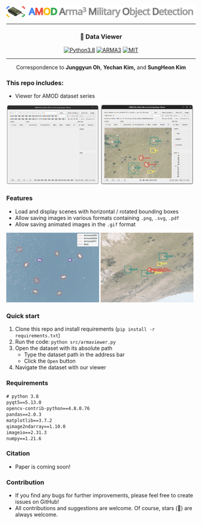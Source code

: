 <div align="center">
    <img alt="AMOD: Arma3 Military Object Detection" src="https://raw.githubusercontent.com/unique-chan/AMOD/fce0e87e9daad60d111cd0675b9a0d785d5e6ebb/mmrotate/Logo.svg" />
</div>

<hr>

<h3 align="center">
 🎨 Data Viewer
</h3>

<p align="center">
  <a href="#"><img alt="Python3.8" src="https://img.shields.io/badge/Python-3.8-blue?logo=python&logoColor=white"></a>
  <a href="#"><img alt="ARMA3" src="https://img.shields.io/badge/Game-ARMA3-red?logo=steam"></a>
  <a href="./blob/main/LICENSE"><img alt="MIT" src="https://img.shields.io/badge/License-MIT-green?logo=MIT"></a>
</p>

<hr>

<p align="center">
  Correspondence to 
  <b>Junggyun Oh</b>, <b>Yechan Kim,</b> and <b>SungHeon Kim</b>
</p>

### This repo includes:
- Viewer for AMOD dataset series

<p float="center">
  <img src="./docs/viewer_init_frame.png" width="49%" />
  <img src="./docs/viewer_frame.png" width="49%" />
</p>

<!--
<br>[Download Latest ARMA Image Viewer Here](https://github.com/Dodant/arma-rs-utils/releases)
-->

### Features
- Load and display scenes with horizontal / rotated bounding boxes
- Allow saving images in various formats containing `.png`, `.svg`, `.pdf`
- Allow saving animated images in the `.gif` format

<p float="center">
  <img src="./docs/svg_sample.svg" width="49%" />
  <img src="./docs/gif_sample.gif" width="49%" />
</p>

### Quick start

1. Clone this repo and install requirements (`pip install -r requirements.txt`)
2. Run the code: `python src/armaviewer.py`
3. Open the dataset with its absolute path
   - Type the dataset path in the address bar
   - Click the `Open` button
4. Navigate the dataset with our viewer

<!--
## Correction Tool (Ver 1.1.2)
![corrector_frame](https://user-images.githubusercontent.com/20153952/234787456-4145f0df-fad0-429e-8182-452221e49d85.png)
[Download ARMA Latest Correction Tool Here](https://github.com/Dodant/arma-rs-utils/releases/tag/corrector_v1.1.1)
<br>[Download ARMA Dataset Sample Here](https://github.com/Dodant/arma-rs-utils/tree/main/data/bbox_check_230410%20(sample))
-->

### Requirements
```
# python 3.8
pyqt5==5.13.0
opencv-contrib-python==4.8.0.76
pandas==2.0.3
matplotlib==3.7.2
qimage2ndarray==1.10.0
imageio==2.31.3
numpy==1.21.6
```

### Citation
- Paper is coming soon!


### Contribution
- If you find any bugs for further improvements, please feel free to create issues on GitHub!
- All contributions and suggestions are welcome. Of course, stars (🌟) are always welcome.
